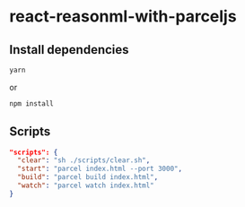 # react-reasonml-with-parceljs

## Install dependencies
```sh
yarn
```

or

```sh
npm install
```

## Scripts

```json
"scripts": {
  "clear": "sh ./scripts/clear.sh",
  "start": "parcel index.html --port 3000",
  "build": "parcel build index.html",
  "watch": "parcel watch index.html"
}
```
